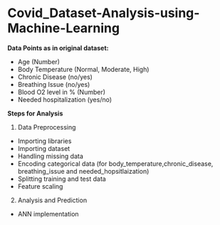 # Covid_Dataset-Analysis-using-Machine-Learning
**Data Points as in original dataset:**
-	Age (Number)
-	Body Temperature (Normal, Moderate, High)
- Chronic Disease (no/yes)
- Breathing Issue (no/yes)
- Blood O2 level in % (Number)
- Needed hospitalization (yes/no)
  
**Steps for Analysis**
1.	Data Preprocessing
-	Importing libraries
-	Importing dataset
-	Handling missing data
-	Encoding categorical data (for body_temperature,chronic_disease, breathing_issue and needed_hopsitlaization)
-	Splitting training and test data
-	Feature scaling
  
2.	Analysis and Prediction
-	ANN implementation
